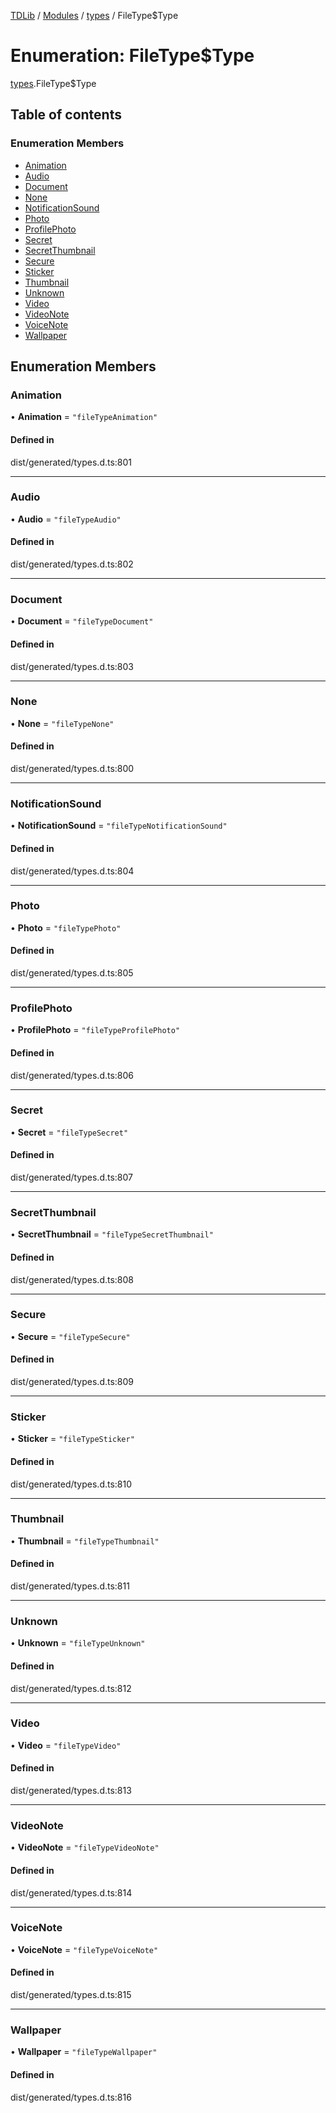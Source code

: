 [TDLib](../README.md) / [Modules](../modules.md) / [types](../modules/types.md) / FileType$Type

# Enumeration: FileType$Type

[types](../modules/types.md).FileType$Type

## Table of contents

### Enumeration Members

- [Animation](types.FileType_Type.md#animation)
- [Audio](types.FileType_Type.md#audio)
- [Document](types.FileType_Type.md#document)
- [None](types.FileType_Type.md#none)
- [NotificationSound](types.FileType_Type.md#notificationsound)
- [Photo](types.FileType_Type.md#photo)
- [ProfilePhoto](types.FileType_Type.md#profilephoto)
- [Secret](types.FileType_Type.md#secret)
- [SecretThumbnail](types.FileType_Type.md#secretthumbnail)
- [Secure](types.FileType_Type.md#secure)
- [Sticker](types.FileType_Type.md#sticker)
- [Thumbnail](types.FileType_Type.md#thumbnail)
- [Unknown](types.FileType_Type.md#unknown)
- [Video](types.FileType_Type.md#video)
- [VideoNote](types.FileType_Type.md#videonote)
- [VoiceNote](types.FileType_Type.md#voicenote)
- [Wallpaper](types.FileType_Type.md#wallpaper)

## Enumeration Members

### Animation

• **Animation** = ``"fileTypeAnimation"``

#### Defined in

dist/generated/types.d.ts:801

___

### Audio

• **Audio** = ``"fileTypeAudio"``

#### Defined in

dist/generated/types.d.ts:802

___

### Document

• **Document** = ``"fileTypeDocument"``

#### Defined in

dist/generated/types.d.ts:803

___

### None

• **None** = ``"fileTypeNone"``

#### Defined in

dist/generated/types.d.ts:800

___

### NotificationSound

• **NotificationSound** = ``"fileTypeNotificationSound"``

#### Defined in

dist/generated/types.d.ts:804

___

### Photo

• **Photo** = ``"fileTypePhoto"``

#### Defined in

dist/generated/types.d.ts:805

___

### ProfilePhoto

• **ProfilePhoto** = ``"fileTypeProfilePhoto"``

#### Defined in

dist/generated/types.d.ts:806

___

### Secret

• **Secret** = ``"fileTypeSecret"``

#### Defined in

dist/generated/types.d.ts:807

___

### SecretThumbnail

• **SecretThumbnail** = ``"fileTypeSecretThumbnail"``

#### Defined in

dist/generated/types.d.ts:808

___

### Secure

• **Secure** = ``"fileTypeSecure"``

#### Defined in

dist/generated/types.d.ts:809

___

### Sticker

• **Sticker** = ``"fileTypeSticker"``

#### Defined in

dist/generated/types.d.ts:810

___

### Thumbnail

• **Thumbnail** = ``"fileTypeThumbnail"``

#### Defined in

dist/generated/types.d.ts:811

___

### Unknown

• **Unknown** = ``"fileTypeUnknown"``

#### Defined in

dist/generated/types.d.ts:812

___

### Video

• **Video** = ``"fileTypeVideo"``

#### Defined in

dist/generated/types.d.ts:813

___

### VideoNote

• **VideoNote** = ``"fileTypeVideoNote"``

#### Defined in

dist/generated/types.d.ts:814

___

### VoiceNote

• **VoiceNote** = ``"fileTypeVoiceNote"``

#### Defined in

dist/generated/types.d.ts:815

___

### Wallpaper

• **Wallpaper** = ``"fileTypeWallpaper"``

#### Defined in

dist/generated/types.d.ts:816
